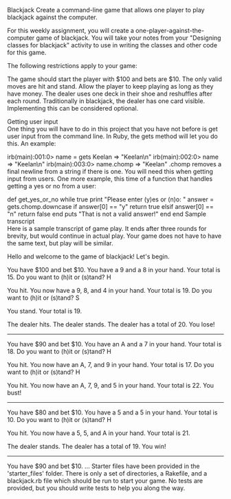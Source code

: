Blackjack
Create a command-line game that allows one player to play blackjack against the computer.

For this weekly assignment, you will create a one-player-against-the-computer game of blackjack. You will take your notes from your "Designing classes for blackjack" activity to use in writing the classes and other code for this game.

The following restrictions apply to your game:

The game should start the player with $100 and bets are $10.
The only valid moves are hit and stand.
Allow the player to keep playing as long as they have money.
The dealer uses one deck in their shoe and reshuffles after each round.
Traditionally in blackjack, the dealer has one card visible. Implementing this can be considered optional.

Getting user input  
One thing you will have to do in this project that you have not before is get user input from the command line. In Ruby, the gets method will let you do this. An example:

irb(main):001:0> name = gets
Keelan
=> "Keelan\n"
irb(main):002:0> name
=> "Keelan\n"
irb(main):003:0> name.chomp
=> "Keelan"
.chomp removes a final newline from a string if there is one. You will need this when getting input from users. One more example, this time of a function that handles getting a yes or no from a user:

def get_yes_or_no
  while true
    print "Please enter (y)es or (n)o: "
    answer = gets.chomp.downcase
    if answer[0] == "y"
      return true
    elsif answer[0] == "n"
      return false
    end
    puts "That is not a valid answer!"
  end
end
Sample transcript  
Here is a sample transcript of game play. It ends after three rounds for brevity, but would continue in actual play. Your game does not have to have the same text, but play will be similar.

Hello and welcome to the game of blackjack! Let's begin.

You have $100 and bet $10.
You have a 9 and a 8 in your hand. Your total is 15.
Do you want to (h)it or (s)tand? H

You hit. You now have a 9, 8, and 4 in your hand. Your total is 19.
Do you want to (h)it or (s)tand? S

You stand. Your total is 19.

The dealer hits.
The dealer stands. The dealer has a total of 20. You lose!

---

You have $90 and bet $10.
You have an A and a 7 in your hand. Your total is 18.
Do you want to (h)it or (s)tand? H

You hit. You now have an A, 7, and 9 in your hand. Your total is 17.
Do you want to (h)it or (s)tand? H

You hit. You now have an A, 7, 9, and 5 in your hand. Your total is 22.
You bust!

---

You have $80 and bet $10.
You have a 5 and a 5 in your hand. Your total is 10.
Do you want to (h)it or (s)tand? H

You hit. You now have a 5, 5, and A in your hand. Your total is 21.

The dealer stands. The dealer has a total of 19. You win!

---

You have $90 and bet $10.
...
Starter files have been provided in the 'starter_files' folder. There is only a set of directories, a Rakefile, and a blackjack.rb file which should be run to start your game. No tests are provided, but you should write tests to help you along the way.
